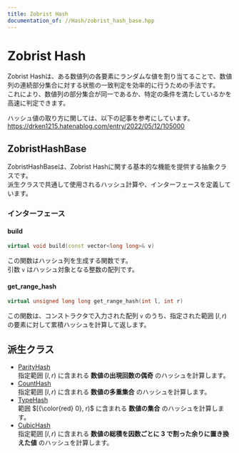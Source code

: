 ```yaml
---
title: Zobrist Hash
documentation_of: //Hash/zobrist_hash_base.hpp
---
```


# Zobrist Hash
Zobrist Hashは、ある数値列の各要素にランダムな値を割り当てることで、数値列の連続部分集合に対する状態の一致判定を効率的に行うための手法です。  
これにより、数値列の部分集合が同一であるか、特定の条件を満たしているかを高速に判定できます。  

ハッシュ値の取り方に関しては、以下の記事を参考にしています。  
https://drken1215.hatenablog.com/entry/2022/05/12/105000

## ZobristHashBase
ZobristHashBaseは、Zobrist Hashに関する基本的な機能を提供する抽象クラスです。  
派生クラスで共通して使用されるハッシュ計算や、インターフェースを定義しています。

### インターフェース

#### build
```cpp
virtual void build(const vector<long long>& v)
```
この関数はハッシュ列を生成する関数です。  
引数 `v` はハッシュ対象となる整数の配列です。  

#### get_range_hash
```cpp
virtual unsigned long long get_range_hash(int l, int r) 
```
この関数は、コンストラクタで入力された配列 `v` のうち、指定された範囲 $[l, r)$ の要素に対して累積ハッシュを計算して返します。

## 派生クラス
- [ParityHash](zobrist_parity_hash.hpp)  
指定範囲 $[l, r)$ に含まれる **数値の出現回数の偶奇** のハッシュを計算します。  
- [CountHash](zobrist_count_hash.hpp)  
指定範囲 $[l, r)$ に含まれる **数値の多重集合** のハッシュを計算します。  
- [TypeHash](zobrist_type_hash.hpp)  
範囲 $[{\color{red} 0}, r)$ に含まれる **数値の集合** のハッシュを計算します。  
- [CubicHash](zobrist_cubic_hash.hpp)  
指定範囲 $[l, r)$ に含まれる **数値の総積を因数ごとに 3 で割った余りに置き換えた値** のハッシュを計算します。
